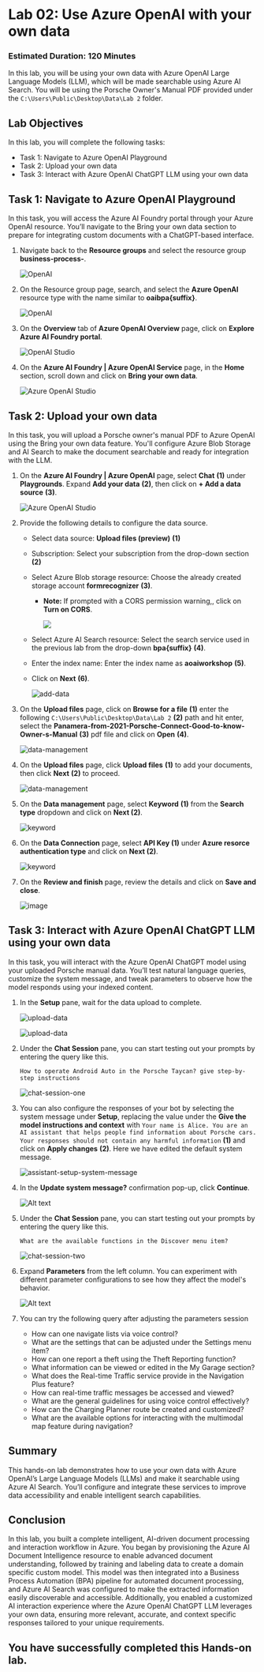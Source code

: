 # Lab 02: Use Azure OpenAI with your own data

### Estimated Duration: 120 Minutes

In this lab, you will be using your own data with Azure OpenAI Large Language Models (LLM), which will be made searchable using Azure AI Search. You will be using the Porsche Owner's Manual PDF provided under the `C:\Users\Public\Desktop\Data\Lab 2` folder.

## Lab Objectives

In this lab, you will complete the following tasks:

* Task 1: Navigate to Azure OpenAI Playground
* Task 2: Upload your own data
* Task 3: Interact with Azure OpenAI ChatGPT LLM using your own data

## Task 1: Navigate to Azure OpenAI Playground

In this task, you will access the Azure AI Foundry portal through your Azure OpenAI resource. You’ll navigate to the Bring your own data section to prepare for integrating custom documents with a ChatGPT-based interface.

1. Navigate back to the **Resource groups** and select the resource group **business-process-<inject key="Deployment ID" enableCopy="false"/>**.

   ![OpenAI](images/rgg.png)

2. On the Resource group page, search, and select the **Azure OpenAI** resource type with the name similar to **oaibpa{suffix}**.

   ![OpenAI](images/9-7-25-l2-1.png)

3. On the **Overview** tab of **Azure OpenAI Overview** page, click on **Explore Azure AI Foundry portal**.

   ![OpenAI Studio](images/9-7-25-l2-2.png)

4. On the **Azure AI Foundry | Azure OpenAI Service** page, in the **Home** section, scroll down and click on **Bring your own data**.

   ![Azure OpenAI Studio](images/pg3-task1-4.png)

## Task 2: Upload your own data

In this task, you will upload a Porsche owner's manual PDF to Azure OpenAI using the Bring your own data feature. You'll configure Azure Blob Storage and AI Search to make the document searchable and ready for integration with the LLM. 

1. On the **Azure AI Foundry | Azure OpenAI** page, select **Chat** **(1)** under **Playgrounds**. Expand **Add your data** **(2)**, then click on **+ Add a data source** **(3)**.

   ![Azure OpenAI Studio](images/9-7-25-l2-3.png)

1. Provide the following details to configure the data source.
    
    - Select data source: **Upload files (preview)** **(1)**

    - Subscription: Select your subscription from the drop-down section **(2)**

    - Select Azure Blob storage resource: Choose the already created storage account **formrecognizer<inject key="Deployment ID">** **(3)**. 
      
      - **Note:** If prompted with a CORS permission warning,, click on **Turn on CORS**.

         ![](images/cors.png)

    - Select Azure AI Search resource: Select the search service used in the previous lab from the drop-down **bpa{suffix}** **(4)**.

    - Enter the index name: Enter the index name as **aoaiworkshop** **(5)**.
    
    - Click on **Next** **(6)**.

      ![add-data](images/uploadfilesnew.png) 

1. On the **Upload files** page, click on **Browse for a file** **(1)** enter the following `C:\Users\Public\Desktop\Data\Lab 2` **(2)** path and hit enter, select the **Panamera-from-2021-Porsche-Connect-Good-to-know-Owner-s-Manual** **(3)** pdf  file and click on **Open** **(4)**.

   ![data-management](images/data-managementnew.png)

1. On the **Upload files** page, click **Upload files** **(1)** to add your documents, then click **Next** **(2)** to proceed.

   ![data-management](images/data-management-uploadnew.png)

1. On the **Data management** page, select **Keyword** **(1)** from the **Search type** dropdown and click on **Next (2)**.

   ![keyword](images/uploadfiles1new.png)

1. On the **Data Connection** page, select **API Key (1)** under **Azure resorce authentication type** and click on **Next (2)**.

   ![keyword](images/E2-T2-S5.png)

1. On the **Review and finish** page, review the details and click on **Save and close**.

   ![image](images/9-7-25-l2-4.png)

## Task 3: Interact with Azure OpenAI ChatGPT LLM using your own data

In this task, you will interact with the Azure OpenAI ChatGPT model using your uploaded Porsche manual data. You’ll test natural language queries, customize the system message, and tweak parameters to observe how the model responds using your indexed content.

1. In the **Setup** pane, wait for the data upload to complete.

   ![upload-data](images/pg3-task3-1.png)

   ![upload-data](images/pg3-task3-1.1.png)

2. Under the **Chat Session** pane, you can start testing out your prompts by entering the query like this.

    ```
    How to operate Android Auto in the Porsche Taycan? give step-by-step instructions
    ```

   ![chat-session-one](images/pg3-task3-2.png)

3. You can also configure the responses of your bot by selecting the system message under **Setup**, replacing the value under the **Give the model instructions and context** with `Your name is Alice. You are an AI assistant that helps people find information about Porsche cars. Your responses should not contain any harmful information` **(1)** and click on **Apply changes** **(2)**. Here we have edited the default system message.

   ![assistant-setup-system-message](images/pg3-task3-3.png)

4. In the **Update system message?** confirmation pop-up, click **Continue**.

   ![Alt text](images/update-new.png)

5. Under the **Chat Session** pane, you can start testing out your prompts by entering the query like this.

    ```
    What are the available functions in the Discover menu item?
    ```
   
    ![chat-session-two](images/pg3-task3-5new.png)

6. Expand **Parameters** from the left column. You can experiment with different parameter configurations to see how they affect the model's behavior.

    ![Alt text](images/E2-T2-S6.png)

7. You can try the following query after adjusting the parameters session

   - How can one navigate lists via voice control?
   - What are the settings that can be adjusted under the Settings menu item?
   - How can one report a theft using the Theft Reporting function?
   - What information can be viewed or edited in the My Garage section?
   - What does the Real-time Traffic service provide in the Navigation Plus feature?
   - How can real-time traffic messages be accessed and viewed?
   - What are the general guidelines for using voice control effectively?
   - How can the Charging Planner route be created and customized?
   - What are the available options for interacting with the multimodal map feature during navigation?

## Summary 

This hands-on lab demonstrates how to use your own data with Azure OpenAI’s Large Language Models (LLMs) and make it searchable using Azure AI Search. You’ll configure and integrate these services to improve data accessibility and enable intelligent search capabilities.

## Conclusion

In this lab, you built a complete intelligent, AI-driven document processing and interaction workflow in Azure. You began by provisioning the Azure AI Document Intelligence resource to enable advanced document understanding, followed by training and labeling data to create a domain specific custom model. This model was then integrated into a Business Process Automation (BPA) pipeline for automated document processing, and Azure AI Search was configured to make the extracted information easily discoverable and accessible. Additionally, you enabled a customized AI interaction experience where the Azure OpenAI ChatGPT LLM leverages your own data, ensuring more relevant, accurate, and context specific responses tailored to your unique requirements.

## You have successfully completed this Hands-on lab.
